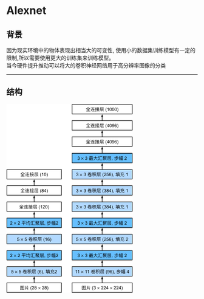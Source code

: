 # Alexnet

## 背景

因为现实环境中的物体表现出相当大的可变性, 使用小的数据集训练模型有一定的限制,所以需要使用更大的训练集来训练模型。  
当今硬件提升推动可以将大的卷积神经网络用于高分辨率图像的分类 

---

## 结构

![alt text](alexnet.png)